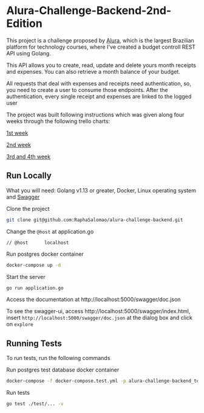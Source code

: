 # Alura-Challenge-Backend-2nd-Edition

This project is a challenge proposed by [Alura](https://www.alura.com.br/), which is the largest Brazilian platform for technology courses, where I've created a budget controll REST API using Golang.

This API allows you to create, read, update and delete yours month receipts and expenses. You can also retrieve a month balance of your budget.

All requests that deal with expenses and receipts need authentication, so, you need to create a user to consume those endpoints. After the authentication, every single receipt and expenses are linked to the logged user

The project was built following instructions which was given along four weeks through the following trello charts:

[1st week](https://trello.com/b/EdShXSLz/challenge-backend-1st-week)

[2nd week](https://trello.com/b/mDOu1l92/challenge-backend-2nd-week)

[3rd and 4th week](https://trello.com/b/NImixLgR/challenge-backend-3rd-week)
## Run Locally

What you will need: Golang v1.13 or greater, Docker, Linux operating system and [Swagger](https://github.com/swaggo/swag#getting-started)

Clone the project

```bash
git clone git@github.com:RaphaSalomao/alura-challenge-backend.git
```

Change the `@host` at application.go
```Golang
// @host      localhost
```

Run postgres docker container

```bash
docker-compose up -d
```

Start the server
```bash
go run application.go
```

Access the documentation at http://localhost:5000/swagger/doc.json

To see the swagger-ui, access http://localhost:5000/swagger/index.html, insert `http://localhost:5000/swagger/doc.json` at the dialog box and click on `explore`
## Running Tests

To run tests, run the following commands

Run postgres test database docker container 
```bash
docker-compose -f docker-compose.test.yml -p alura-challenge-backend_test up -d
```

Run tests
```bash
go test ./test/... -v
```